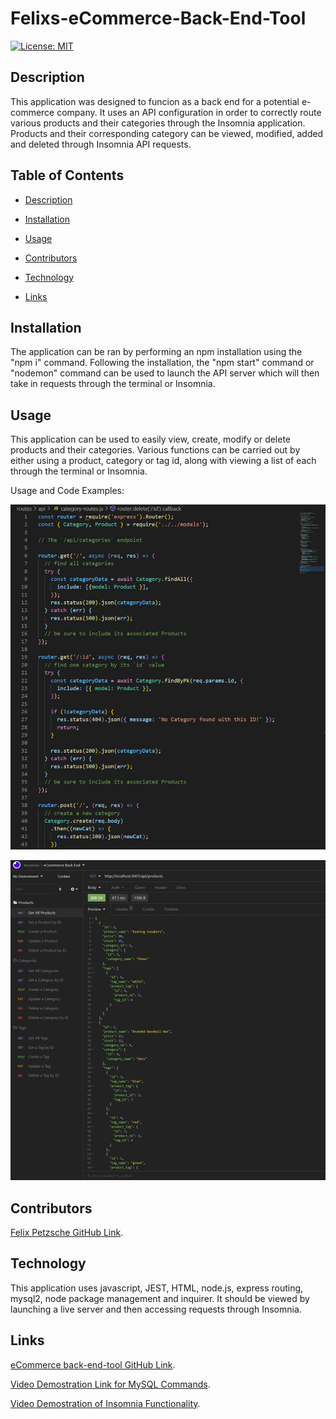 # Felixs-eCommerce-Back-End-Tool
[![License: MIT](https://img.shields.io/badge/License-MIT-blue.svg)](https://opensource.org/licenses/MIT)

## Description

This application was designed to funcion as a back end for a potential e-commerce company. It uses an API configuration in order to correctly route various products and their categories through the Insomnia application. Products and their corresponding category can be viewed, modified, added and deleted through Insomnia API requests. 

## Table of Contents

- [Description](#description)

- [Installation](#installation)

- [Usage](#usage)

- [Contributors](#contributors)

- [Technology](#technology)

- [Links](#links)


## Installation

The application can be ran by performing an npm installation using the "npm i" command. Following the installation, the "npm start" command or "nodemon" command can be used to launch the API server which will then take in requests through the terminal or Insomnia.

## Usage

This application can be used to easily view, create, modify or delete products and their categories. Various functions can be carried out by either using a product, category or tag id, along with viewing a list of each through the terminal or Insomnia. 

Usage and Code Examples:

![img](./Assets/Routes_Example.JPG)

![img](./Assets/Insomnia_Example.JPG)


## Contributors

[Felix Petzsche GitHub Link](https://github.com/felix1805).


## Technology

This application uses javascript, JEST, HTML, node.js, express routing, mysql2, node package management and inquirer. It should be viewed by launching a live server and then accessing requests through Insomnia. 

## Links

[eCommerce back-end-tool GitHub Link](https://felix1805.github.io/Felixs-eCommerce-Back-End-Tool/).
<br>

[Video Demostration Link for MySQL Commands](https://youtu.be/RGLwrWZaAMs).
<br>

[Video Demostration of Insomnia Functionality](https://youtu.be/-9iPNwTxXro).